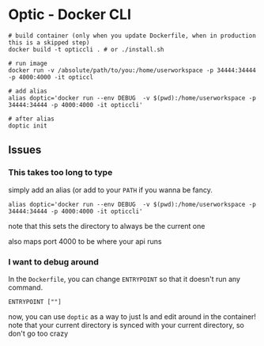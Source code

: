 # Optic - Docker CLI

	# build container (only when you update Dockerfile, when in production this is a skipped step)
	docker build -t opticcli . # or ./install.sh
	
	# run image
	docker run -v /absolute/path/to/you:/home/userworkspace -p 34444:34444 -p 4000:4000 -it opticcl
	
	# add alias
	alias doptic='docker run --env DEBUG  -v $(pwd):/home/userworkspace -p 34444:34444 -p 4000:4000 -it opticcli'
	
	# after alias
	doptic init

## Issues

### This takes too long to type

simply add an alias (or add to your `PATH` if you wanna be fancy.

	alias doptic='docker run --env DEBUG  -v $(pwd):/home/userworkspace -p 34444:34444 -p 4000:4000 -it opticcli'
	
note that this sets the directory to always be the current one

also maps port 4000 to be where your api runs

### I want to debug around

In the `Dockerfile`, you can change `ENTRYPOINT` so that it doesn't run any command.

	ENTRYPOINT [""]
	
now, you can use `doptic` as a way to just ls and edit around in the container! 
note that your current directory is synced with your current directory, so don't go too crazy

